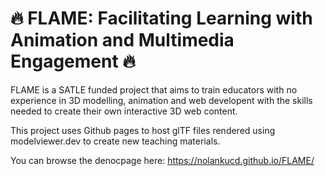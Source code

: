 # 🔥 FLAME: Facilitating Learning with Animation and Multimedia Engagement 🔥

FLAME is a SATLE funded project that aims to train educators with no experience in 3D modelling, animation and web developent with the skills needed to create their own interactive 3D web content. 

This project uses Github pages to host glTF files rendered using modelviewer.dev to create new teaching materials.

You can browse the denocpage here:
https://nolankucd.github.io/FLAME/
